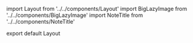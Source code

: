 import Layout from '../../components/Layout'
import BigLazyImage from '../../components/BigLazyImage'
import NoteTitle from '../../components/NoteTitle'

export default Layout

<NoteTitle date="2011-12-14" title="Hello World" />

<BigLazyImage src="https://s3.amazonaws.com/honkytonk.in/hello-world.jpg" alt="Hello World" />
